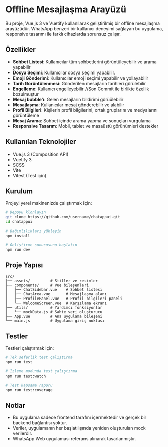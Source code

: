 # Offline Mesajlaşma Arayüzü

Bu proje, Vue.js 3 ve Vuetify kullanılarak geliştirilmiş bir offline mesajlaşma arayüzüdür. WhatsApp benzeri bir kullanıcı deneyimi sağlayan bu uygulama, responsive tasarımı ile farklı cihazlarda sorunsuz çalışır.

## Özellikler

- **Sohbet Listesi**: Kullanıcılar tüm sohbetlerini görüntüleyebilir ve arama yapabilir
- **Dosya Seçimi**: Kullanıcılar dosya seçimi yapabilir.
- **Emoji Gönderimi**: Kullanıcılar emoji seçimi yapabilir ve yollayabilir
- **Tarih Görüntülenmesi**: Gönderilen mesajların tarihleri görülebilir
- **Engelleme**: Kullanıcı engelleyebilir //Son Commit ile birlikte özellik bozulmuştur
- **Mesaj bubble'ı**: Gelen mesajların bildirimi görüülebilir
- **Mesajlaşma**: Kullanıcılar mesaj gönderebilir ve alabilir
- **Profil Bilgileri**: Kişilerin profil bilgilerini, ortak gruplarını ve medyalarını görüntüleme
- **Mesaj Arama**: Sohbet içinde arama yapma ve sonuçları vurgulama
- **Responsive Tasarım**: Mobil, tablet ve masaüstü görünümleri destekler

## Kullanılan Teknolojiler

- Vue.js 3 (Composition API)
- Vuetify 3
- SCSS
- Vite
- Vitest (Test için)

## Kurulum

Projeyi yerel makinenizde çalıştırmak için:

```bash
# Depoyu klonlayın
git clone https://github.com/username/chatappui.git
cd chatappui

# Bağımlılıkları yükleyin
npm install

# Geliştirme sunucusunu başlatın
npm run dev
```

## Proje Yapısı

```
src/
├── assets/         # Stiller ve resimler
├── components/     # Vue bileşenleri
│   ├── ChatSidebar.vue    # Sohbet listesi
│   ├── ChatArea.vue       # Mesajlaşma alanı
│   ├── ProfilePanel.vue   # Profil bilgileri paneli
│   └── WelcomeScreen.vue  # Karşılama ekranı
├── utils/          # Yardımcı fonksiyonlar
│   └── mockData.js # Sahte veri oluşturucu
├── App.vue         # Ana uygulama bileşeni
└── main.js         # Uygulama giriş noktası
```

## Testler

Testleri çalıştırmak için:

```bash
# Tek seferlik test çalıştırma
npm run test

# İzleme modunda test çalıştırma
npm run test:watch

# Test kapsama raporu
npm run test:coverage
```

## Notlar

- Bu uygulama sadece frontend tarafını içermektedir ve gerçek bir backend bağlantısı yoktur.
- Veriler, uygulamanın her başlatılışında yeniden oluşturulan mock verilerdir.
- WhatsApp Web uygulaması referans alınarak tasarlanmıştır.

